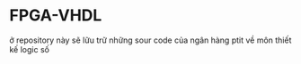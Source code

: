 # FPGA-VHDL
ở repository này sẽ lữu trữ những sour code của ngân hàng ptit về môn thiết kế logic số
